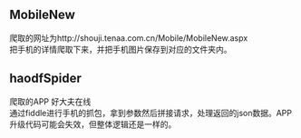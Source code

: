 ## MobileNew 
爬取的网址为http://shouji.tenaa.com.cn/Mobile/MobileNew.aspx <br>
把手机的详情爬取下来，并把手机图片保存到对应的文件夹内。
## haodfSpider
爬取的APP 好大夫在线<br>
通过fiddle进行手机的抓包，拿到参数然后拼接请求，处理返回的json数据。APP升级代码可能会失效，但整体逻辑还是一样的。
